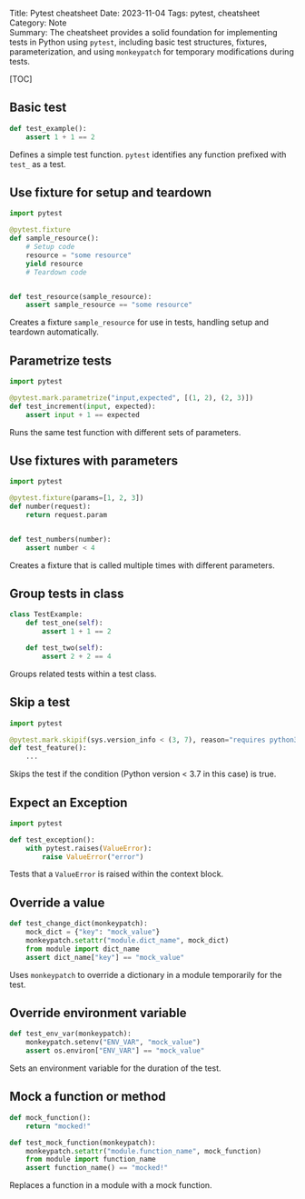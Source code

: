 Title: Pytest cheatsheet
Date: 2023-11-04
Tags: pytest, cheatsheet
Category: Note  
Summary: The cheatsheet provides a solid foundation for implementing tests in Python using `pytest`, including basic test structures, fixtures, parameterization, and using `monkeypatch` for temporary modifications during tests.

[TOC]

## Basic test

```python
def test_example():
    assert 1 + 1 == 2
```

Defines a simple test function. `pytest` identifies any function prefixed with `test_` as a test.

## Use fixture for setup and teardown

```python
import pytest

@pytest.fixture
def sample_resource():
    # Setup code
    resource = "some resource"
    yield resource
    # Teardown code


def test_resource(sample_resource):
    assert sample_resource == "some resource"
```

Creates a fixture `sample_resource` for use in tests, handling setup and teardown automatically.

## Parametrize tests

```python
import pytest

@pytest.mark.parametrize("input,expected", [(1, 2), (2, 3)])
def test_increment(input, expected):
    assert input + 1 == expected
```

Runs the same test function with different sets of parameters.

## Use fixtures with parameters

```python
import pytest

@pytest.fixture(params=[1, 2, 3])
def number(request):
    return request.param


def test_numbers(number):
    assert number < 4
```

Creates a fixture that is called multiple times with different parameters.

## Group tests in class

```python
class TestExample:
    def test_one(self):
        assert 1 + 1 == 2

    def test_two(self):
        assert 2 + 2 == 4
```

Groups related tests within a test class.

## Skip a test

```python
import pytest

@pytest.mark.skipif(sys.version_info < (3, 7), reason="requires python3.7 or higher")
def test_feature():
    ...
```

Skips the test if the condition (Python version < 3.7 in this case) is true.

## Expect an Exception

```python
import pytest

def test_exception():
    with pytest.raises(ValueError):
        raise ValueError("error")
```

Tests that a `ValueError` is raised within the context block.

## Override a value

```python
def test_change_dict(monkeypatch):
    mock_dict = {"key": "mock_value"}
    monkeypatch.setattr("module.dict_name", mock_dict)
    from module import dict_name
    assert dict_name["key"] == "mock_value"
```

Uses `monkeypatch` to override a dictionary in a module temporarily for the test.

## Override environment variable

```python
def test_env_var(monkeypatch):
    monkeypatch.setenv("ENV_VAR", "mock_value")
    assert os.environ["ENV_VAR"] == "mock_value"
```

Sets an environment variable for the duration of the test.

## Mock a function or method

```python
def mock_function():
    return "mocked!"

def test_mock_function(monkeypatch):
    monkeypatch.setattr("module.function_name", mock_function)
    from module import function_name
    assert function_name() == "mocked!"
```

Replaces a function in a module with a mock function.
